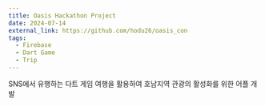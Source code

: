 ```yaml
---
title: Oasis Hackathon Project
date: 2024-07-14
external_link: https://github.com/hodu26/oasis_con
tags:
  - Firebase
  - Dart Game
  - Trip
---
```


SNS에서 유행하는 다트 게임 여행을 활용하여 호남지역 관광의 활성화를 위한 어플 개발

<!--more-->